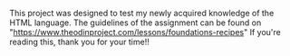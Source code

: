 This project was designed to test my newly acquired knowledge of the HTML language.
The guidelines of the assignment can be found on "https://www.theodinproject.com/lessons/foundations-recipes" 
If you're reading this, thank you for your time!! 